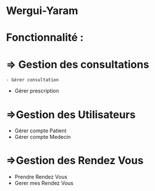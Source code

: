 # Wergui-Yaram

# Fonctionnalité :
 # => Gestion des consultations
    - Gérer consultation 
   - Gérer prescription
 # =>Gestion des Utilisateurs
   - Gérer compte Patient 
   - Gérer compte Medecin
 # =>Gestion des Rendez Vous
   - Prendre Rendez Vous
   - Gerer mes Rendez Vous
